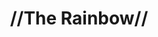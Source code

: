 ---
pid: ns87
title: "//The Rainbow//"
location_transcription: Anywhere
coordinates: "[-75.134671936962, 39.982644740199]"
zipcode: '19133'
gen_neighborhood: North Philadelphia
neighborhood: Fairhill,North Philadelphia
outside_phl: 
age: '15'
age_range: 13-19
instagram: 
image_file_name: ns_87.jpg
proposal_transcription: 
topic: Unknown
topic_summary: '0'
type: Other No Form
keywords_other: 
credit: 
image_labels: Rainbow
twitter: 
facebook: 
permalink: "/monuments/ns87/"
layout: item-page
---
